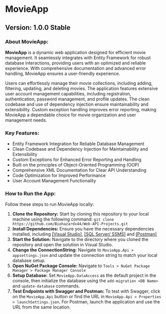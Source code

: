 # MovieApp

## Version: 1.0.0 Stable

### About MovieApp:

**MovieApp** is a dynamic web application designed for efficient movie management. It seamlessly integrates with Entity Framework for robust database interactions, providing users with an optimized and reliable experience. With comprehensive documentation and advanced error handling, MovieApp ensures a user-friendly experience.

Users can effortlessly manage their movie collections, including adding, filtering, updating, and deleting movies. The application features extensive user account management capabilities, including registration, authentication, password management, and profile updates. The clean codebase and use of dependency injection ensure maintainability and extensibility. Custom exception handling improves error reporting, making MovieApp a dependable choice for movie organization and user management needs.

### Key Features:

- Entity Framework Integration for Reliable Database Management
- Clean Codebase and Dependency Injection for Maintainability and Extensibility
- Custom Exceptions for Enhanced Error Reporting and Handling
- Built on the principles of Object-Oriented Programming (OOP)
- Comprehensive XML Documentation for Clear API Understanding
- Code Optimization for Improved Performance
- User Account Management Functionality

### How to Run the App:

Follow these steps to run MovieApp locally:

1. **Clone the Repository:** Start by cloning this repository to your local machine using the following command: `git clone https://github.com/Biohazardx44/Web-API-Projects.git`
2. **Install Dependencies:** Ensure you have the necessary dependencies installed, including [[Visual Studio]](https://visualstudio.microsoft.com/downloads/), [[SQL Server/ SSMS]](https://www.microsoft.com/en-us/sql-server/sql-server-downloads) and [[Postman]](https://www.postman.com/downloads/)
3. **Start the Solution:** Navigate to the directory where you cloned the repository and open the solution in Visual Studio.
4. **Change the ConnectionString:** Navigate to `MovieApp.Api > appsettings.json` and update the connection string to match your local database setup.
5. **Open NuGet Package Console:** Navigate to `Tools > NuGet Package Manager > Package Manager Console`
6. **Setup Database:** Set `MovieApp.DataAccess` as the default project in the console, then initialize the database using the `add-migration <DB Name>` and `update-database` commands.
7. **Test Endpoints with Swagger and Postman:** To test with Swagger, click on the `MovieApp.Api` button or find the URL in `MovieApp.Api > Properties > launchSettings.json`. For Postman, launch the application and use the URL from the same location.